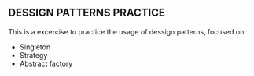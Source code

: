 DESSIGN PATTERNS PRACTICE
---
This is a excercise to practice the usage of dessign patterns, focused on:
* Singleton
* Strategy
* Abstract factory
